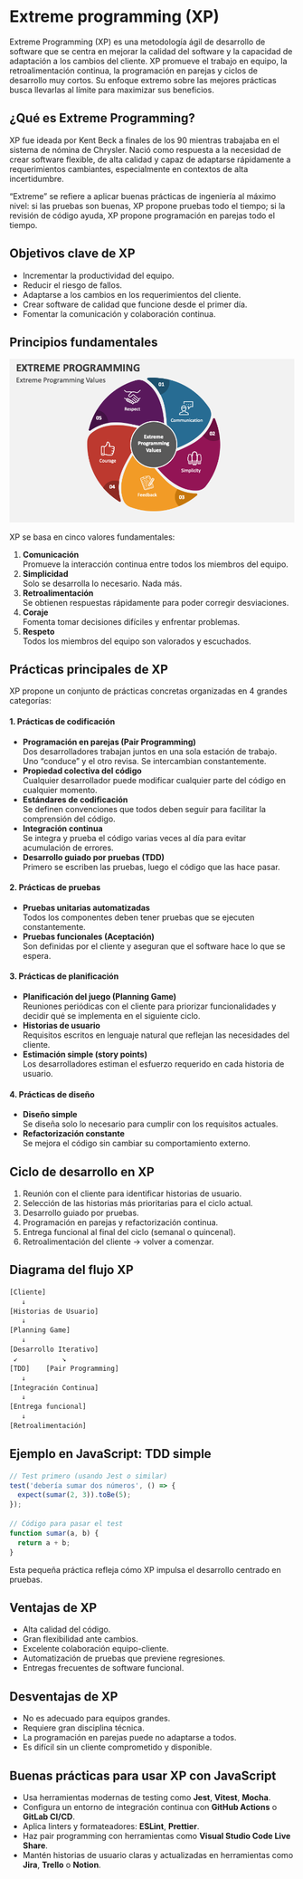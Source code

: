 # **Extreme programming (XP)**

Extreme Programming (XP) es una metodología ágil de desarrollo de software que se centra en mejorar la calidad del software y la capacidad de adaptación a los cambios del cliente. XP promueve el trabajo en equipo, la retroalimentación continua, la programación en parejas y ciclos de desarrollo muy cortos. Su enfoque extremo sobre las mejores prácticas busca llevarlas al límite para maximizar sus beneficios.



## ¿Qué es Extreme Programming?

XP fue ideada por Kent Beck a finales de los 90 mientras trabajaba en el sistema de nómina de Chrysler. Nació como respuesta a la necesidad de crear software flexible, de alta calidad y capaz de adaptarse rápidamente a requerimientos cambiantes, especialmente en contextos de alta incertidumbre.

“Extreme” se refiere a aplicar buenas prácticas de ingeniería al máximo nivel: si las pruebas son buenas, XP propone pruebas todo el tiempo; si la revisión de código ayuda, XP propone programación en parejas todo el tiempo.



## Objetivos clave de XP

- Incrementar la productividad del equipo.
- Reducir el riesgo de fallos.
- Adaptarse a los cambios en los requerimientos del cliente.
- Crear software de calidad que funcione desde el primer día.
- Fomentar la comunicación y colaboración continua.



## Principios fundamentales

![Principios de extreme programming | 720](./imagenes/extreme_programming.png)

XP se basa en cinco valores fundamentales:
1. **Comunicación**  
   Promueve la interacción continua entre todos los miembros del equipo.
2. **Simplicidad**  
   Solo se desarrolla lo necesario. Nada más.
3. **Retroalimentación**  
   Se obtienen respuestas rápidamente para poder corregir desviaciones.
4. **Coraje**  
   Fomenta tomar decisiones difíciles y enfrentar problemas.
5. **Respeto**  
   Todos los miembros del equipo son valorados y escuchados.



## Prácticas principales de XP

XP propone un conjunto de prácticas concretas organizadas en 4 grandes categorías:

#### 1. Prácticas de codificación

- **Programación en parejas (Pair Programming)**  
  Dos desarrolladores trabajan juntos en una sola estación de trabajo. Uno “conduce” y el otro revisa. Se intercambian constantemente.
- **Propiedad colectiva del código**  
  Cualquier desarrollador puede modificar cualquier parte del código en cualquier momento.
- **Estándares de codificación**  
  Se definen convenciones que todos deben seguir para facilitar la comprensión del código.
- **Integración continua**  
  Se integra y prueba el código varias veces al día para evitar acumulación de errores.
- **Desarrollo guiado por pruebas (TDD)**  
  Primero se escriben las pruebas, luego el código que las hace pasar.

#### 2. Prácticas de pruebas

- **Pruebas unitarias automatizadas**  
  Todos los componentes deben tener pruebas que se ejecuten constantemente.
- **Pruebas funcionales (Aceptación)**  
  Son definidas por el cliente y aseguran que el software hace lo que se espera.

#### 3. Prácticas de planificación

- **Planificación del juego (Planning Game)**  
  Reuniones periódicas con el cliente para priorizar funcionalidades y decidir qué se implementa en el siguiente ciclo.
- **Historias de usuario**  
  Requisitos escritos en lenguaje natural que reflejan las necesidades del cliente.
- **Estimación simple (story points)**  
  Los desarrolladores estiman el esfuerzo requerido en cada historia de usuario.

#### 4. Prácticas de diseño
- **Diseño simple**  
  Se diseña solo lo necesario para cumplir con los requisitos actuales.
- **Refactorización constante**  
  Se mejora el código sin cambiar su comportamiento externo.



## Ciclo de desarrollo en XP

1. Reunión con el cliente para identificar historias de usuario.
2. Selección de las historias más prioritarias para el ciclo actual.
3. Desarrollo guiado por pruebas.
4. Programación en parejas y refactorización continua.
5. Entrega funcional al final del ciclo (semanal o quincenal).
6. Retroalimentación del cliente → volver a comenzar.



## Diagrama del flujo XP

```bash
[Cliente]
   ↓
[Historias de Usuario]
   ↓
[Planning Game]
   ↓
[Desarrollo Iterativo]
 ↙           ↘
[TDD]    [Pair Programming]
   ↓
[Integración Continua]
   ↓
[Entrega funcional]
   ↓
[Retroalimentación]
```



## Ejemplo en JavaScript: TDD simple

```js
// Test primero (usando Jest o similar)
test('debería sumar dos números', () => {
  expect(sumar(2, 3)).toBe(5);
});

// Código para pasar el test
function sumar(a, b) {
  return a + b;
}
```
Esta pequeña práctica refleja cómo XP impulsa el desarrollo centrado en pruebas.



## Ventajas de XP

- Alta calidad del código.
- Gran flexibilidad ante cambios.
- Excelente colaboración equipo-cliente.
- Automatización de pruebas que previene regresiones.
- Entregas frecuentes de software funcional.



## Desventajas de XP

- No es adecuado para equipos grandes.
- Requiere gran disciplina técnica.
- La programación en parejas puede no adaptarse a todos.
- Es difícil sin un cliente comprometido y disponible.



## Buenas prácticas para usar XP con JavaScript

- Usa herramientas modernas de testing como **Jest**, **Vitest**, **Mocha**.
- Configura un entorno de integración continua con **GitHub Actions** o **GitLab CI/CD**.
- Aplica linters y formateadores: **ESLint**, **Prettier**.
- Haz pair programming con herramientas como **Visual Studio Code Live Share**.
- Mantén historias de usuario claras y actualizadas en herramientas como **Jira**, **Trello** o **Notion**.